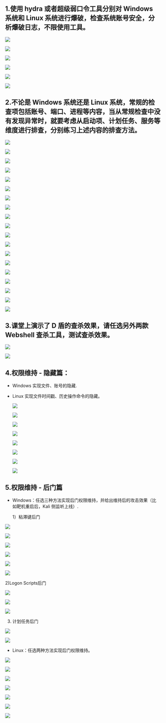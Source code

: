 ## 1.使用 hydra 或者超级弱口令工具分别对 Windows 系统和 Linux 系统进行爆破，检查系统账号安全，分析爆破日志，不限使用工具。

![](C:\Users\user\AppData\Roaming\marktext\images\2023-12-06-15-43-44-1701826237609_B02CCA96-22EB-4590-8368-FEABE9D0BC13.png)

![](C:\Users\user\AppData\Roaming\marktext\images\2023-12-06-15-44-05-eaee9aa467fb2e051adacfec0c29a5bc.png)

![](C:\Users\user\AppData\Roaming\marktext\images\2023-12-06-15-44-11-e5b7a1de900cc122f13425e833a4fceb.png)

![](C:\Users\user\AppData\Roaming\marktext\images\2023-12-06-15-44-21-f7b3a9622ca89e5fd48abd3af96c7d3d.png)

![](C:\Users\user\AppData\Roaming\marktext\images\2023-12-06-15-44-28-c3c874f72ff9bee4ae08731a37828862.png)

![](C:\Users\user\AppData\Roaming\marktext\images\2023-12-06-15-44-34-823717259781fee5c977d4e6970e8103.png)

## 2.不论是 Windows 系统还是 Linux 系统，常规的检查项包括账号、端口、进程等内容，当从常规检查中没有发现异常时，就要考虑从启动项、计划任务、服务等维度进行排查，分别练习上述内容的排查方法。

![](C:\Users\user\AppData\Roaming\marktext\images\2023-12-06-15-44-52-f314db4ef893537bd15d4b5b9688eb8d.png)

![](C:\Users\user\AppData\Roaming\marktext\images\2023-12-06-15-45-13-ee9c08c7d5bb4c3e0cc278d75ca6e634.png)

![](C:\Users\user\AppData\Roaming\marktext\images\2023-12-06-15-45-07-900222b570221effeaa67e2522c54b62.png)

![](C:\Users\user\AppData\Roaming\marktext\images\2023-12-06-15-45-21-fa6af4e254e588653035d74e1c98e0b0.png)

![](C:\Users\user\AppData\Roaming\marktext\images\2023-12-06-15-45-27-ae23aff64efa23565487349b9b65067f.png)

![](C:\Users\user\AppData\Roaming\marktext\images\2023-12-06-15-45-33-2dc4937b1e5669ef4bd231bef3acf194.png)

![](C:\Users\user\AppData\Roaming\marktext\images\2023-12-06-15-45-38-f98489d75dfa113dc35725345e2d0ff8.png)

![](C:\Users\user\AppData\Roaming\marktext\images\2023-12-06-15-45-43-e04c97fa1d96c704359382837ee59a32.png)

![](C:\Users\user\AppData\Roaming\marktext\images\2023-12-06-15-45-48-605847bad8746181ed79b81f725240a5.png)

![](C:\Users\user\AppData\Roaming\marktext\images\2023-12-06-15-45-53-61be2e12671a153756574297317e60bf.png)

![](C:\Users\user\AppData\Roaming\marktext\images\2023-12-06-15-45-59-a4b4f1161c4b258fd23ff394b7310cea.png)

![](C:\Users\user\AppData\Roaming\marktext\images\2023-12-06-15-46-05-2f16067f6e54118b44eee559c7ced8e5.png)

![](C:\Users\user\AppData\Roaming\marktext\images\2023-12-06-15-46-11-a2745ca1abccf8fb02fb0ef024f5f7ab.png)

![](C:\Users\user\AppData\Roaming\marktext\images\2023-12-06-15-46-15-cfdb213dd6434eda241cfa4968d5b8f2.png)

![](C:\Users\user\AppData\Roaming\marktext\images\2023-12-06-15-46-20-64a233eb76c1de879e17945e14512a9d.png)

![](C:\Users\user\AppData\Roaming\marktext\images\2023-12-06-15-46-25-fdff1873b5fe47dd350f5fdfa30c44da.png)

![](C:\Users\user\AppData\Roaming\marktext\images\2023-12-06-15-46-30-9044e4d1f26e6c7e5329d150c97a763f.png)

![](C:\Users\user\AppData\Roaming\marktext\images\2023-12-06-15-46-35-2130c630c893f1085391d76f38b48d02.png)

![](C:\Users\user\AppData\Roaming\marktext\images\2023-12-06-15-46-42-c20204e23837b80f6a5e1102d253d610.png)

## 3.课堂上演示了 D 盾的查杀效果，请任选另外两款 Webshell 查杀工具，测试查杀效果。

![](C:\Users\user\AppData\Roaming\marktext\images\2023-12-06-15-47-03-27e4e0cf68248f39ac01984af19f6b70.png)

![](C:\Users\user\AppData\Roaming\marktext\images\2023-12-06-15-47-09-fc7600e8ebd5d214cb8eef6a2913c573.png)

## 4.权限维持 - 隐藏篇：

- Windows 实现文件、账号的隐藏.
- Linux 实现文件时间戳、历史操作命令的隐藏。
  
  ![](C:\Users\user\AppData\Roaming\marktext\images\2023-12-06-15-48-19-91b872ebd362763070d63124b8b96c0f.png)
  
  ![](C:\Users\user\AppData\Roaming\marktext\images\2023-12-06-15-48-10-66b9f6cd8d8f5bccb4a6723bff80f81f.png)
  
  ![](C:\Users\user\AppData\Roaming\marktext\images\2023-12-06-15-48-30-d04876302e61fe625686c9b6f2dbe7e1.png)
  
  ![](C:\Users\user\AppData\Roaming\marktext\images\2023-12-06-15-48-36-4418e918b1e5499148ee734c7a6266da.png)
  
  ![](C:\Users\user\AppData\Roaming\marktext\images\2023-12-06-15-48-49-3fe2103205da0003a6b57774a2882d4e.png)
  
  ![](C:\Users\user\AppData\Roaming\marktext\images\2023-12-06-15-48-55-9cd684c8ed1c7ffcab99deeea3864cad.png)
  
  ![](C:\Users\user\AppData\Roaming\marktext\images\2023-12-06-15-49-01-8480c66c762a104b93f79704ac770f0a.png)
  
  ![](C:\Users\user\AppData\Roaming\marktext\images\2023-12-06-15-49-06-439b187970bdf5a63da1cdda2cc990b2.png)

## 5.权限维持 - 后门篇

- Windows：任选三种方法实现后门权限维持，并给出维持后的攻击效果（比如靶机重启后，Kali 侧监听上线）.
  
  1）粘滞键后门

![](C:\Users\user\AppData\Roaming\marktext\images\2023-12-06-15-50-25-f574388a38a1a62a1c77f67a63d2a9a4.png)

![](C:\Users\user\AppData\Roaming\marktext\images\2023-12-06-15-50-31-c45ccd2e42971d873deb6e6254836761.png)

![](C:\Users\user\AppData\Roaming\marktext\images\2023-12-06-15-50-36-f2a4020276b8efe65379b3bca219dad5.png)

![](C:\Users\user\AppData\Roaming\marktext\images\2023-12-06-15-50-42-2d08b391f18862a90f3c5c61fcc0c39b.png)

![](C:\Users\user\AppData\Roaming\marktext\images\2023-12-06-15-50-47-264edff1928033c6d0ae4a215de5c896.png)

![](C:\Users\user\AppData\Roaming\marktext\images\2023-12-06-15-50-56-e84aeaa586afa77d46ea3388ca19e023.png)

2)Logon Scripts后门

![](C:\Users\user\AppData\Roaming\marktext\images\2023-12-06-15-51-13-d5a2587f73164c703f8aaa4a654061cf.png)

![](C:\Users\user\AppData\Roaming\marktext\images\2023-12-06-15-51-19-633e2a86122df0023c10195ba315d49c.png)

![](C:\Users\user\AppData\Roaming\marktext\images\2023-12-06-15-51-25-7c29ac35359024caa8b65df859dc13e7.png)

3) 计划任务后门

![](C:\Users\user\AppData\Roaming\marktext\images\2023-12-06-15-51-31-9e5324d4a7df8a899af81786724d7ddc.png)

![](C:\Users\user\AppData\Roaming\marktext\images\2023-12-06-15-51-36-67c8785ffb414a5acb214fc22ca570ad.png)

- Linux：任选两种方法实现后门权限维持。

![](C:\Users\user\AppData\Roaming\marktext\images\2023-12-06-15-52-16-019a599c36c1710736150dc1bcb2e4a3.png)

![](C:\Users\user\AppData\Roaming\marktext\images\2023-12-06-15-52-21-8a6ff30aa4cbb924fb944a1a83a852b8.png)

![](C:\Users\user\AppData\Roaming\marktext\images\2023-12-06-15-52-27-141fcea6a2561d0b6249d04360b10f4d.png)

![](C:\Users\user\AppData\Roaming\marktext\images\2023-12-06-15-52-33-5e87e9aca8275541717abc06ad5fee07.png)

![](C:\Users\user\AppData\Roaming\marktext\images\2023-12-06-15-52-38-6db7605c9691a87f7659505c4325de5f.png)

![](C:\Users\user\AppData\Roaming\marktext\images\2023-12-06-15-52-49-8ad1e16b594c6112983b20b9e69323c2.png)

![](C:\Users\user\AppData\Roaming\marktext\images\2023-12-06-15-52-54-a1f79de114f7c35505902ba3cfb8c5d0.png)
